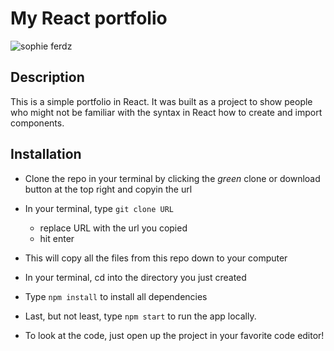 # My React portfolio
![sophie ferdz](https://www.sofiamfernandez.com/static/media/header-img.c9ff88a6f3b264922929.png)
## Description

This is a simple portfolio in React. It was built as a project to show people who might not be familiar with the syntax in React how to create and import components.

## Installation
- Clone the repo in your terminal by clicking the _green_ clone or download button at the top right and copyin the url
- In your terminal, type ```git clone URL```
  - replace URL with the url you copied
  - hit enter
- This will copy all the files from this repo down to your computer
- In your terminal, cd into the directory you just created
- Type ```npm install``` to install all dependencies
- Last, but not least, type ```npm start``` to run the app locally.

- To look at the code, just open up the project in your favorite code editor!
